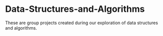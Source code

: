 # Data-Structures-and-Algorithms
 These are group projects created during our exploration of data structures and algorithms.
